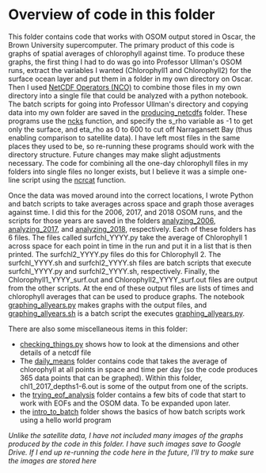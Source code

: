 # Overview of code in this folder

This folder contains code that works with OSOM output stored in Oscar, the Brown University supercomputer. The primary product of this code is graphs of spatial averages of chlorophyll against time. To produce these graphs, the first thing I had to do was go into Professor Ullman's OSOM runs, extract the variables I wanted (Chlorophyll1 and Chlorophyll2) for the surface ocean layer and put them in a folder in my own directory on Oscar. Then I used [NetCDF Operators (NCO)](http://nco.sourceforge.net/nco.html) to combine those files in my own directory into a single file that could be analyzed with a python notebook. The batch scripts for going into Professor Ullman's directory and copying data into my own folder are saved in the [producing_netcdfs](https://github.com/austinbennysmith/OSOM-ERDDAP/tree/master/Oscar_files/producing_netcdfs) folder. These programs use the [ncks](http://nco.sourceforge.net/nco.html#ncks-netCDF-Kitchen-Sink) function, and specify the s_rho variable as -1 to get only the surface, and eta_rho as 0 to 600 to cut off Narragansett Bay (thus enabling comparison to satellite data). I have left most files in the same places they used to be, so re-running these programs should work with the directory structure. Future changes may make slight adjustments necessary. The code for combining all the one-day chlorophyll files in my folders into single files no longer exists, but I believe it was a simple one-line script using the [ncrcat](http://nco.sourceforge.net/nco.html#Concatenation) function.

Once the data was moved around into the correct locations, I wrote Python and batch scripts to take averages across space and graph those averages against time. I did this for the 2006, 2017, and 2018 OSOM runs, and the scripts for those years are saved in the folders [analyzing_2006](https://github.com/austinbennysmith/OSOM-ERDDAP/tree/master/Oscar_files/analyzing_2006), [analyzing_2017](https://github.com/austinbennysmith/OSOM-ERDDAP/tree/master/Oscar_files/analyzing_2017), and [analyzing_2018](https://github.com/austinbennysmith/OSOM-ERDDAP/tree/master/Oscar_files/analyzing_2018), respectively. Each of these folders has 6 files. The files called surfchl_YYYY.py take the average of Chlorophyll 1 across space for each point in time in the run and put it in a list that is then printed. The surfchl2_YYYY.py files do this for Chlorophyll 2. The surfchl_YYYY.sh and surfchl2_YYYY.sh files are batch scripts that execute surfchl_YYYY.py and surfchl2_YYYY.sh, respectively. Finally, the Chlorophyll1_YYYY_surf.out and Chlorophyll2_YYYY_surf.out files are output from the other scripts. At the end of these output files are lists of times and chlorophyll averages that can be used to produce graphs. The notebook [graphing_allyears.py](https://github.com/austinbennysmith/OSOM-ERDDAP/blob/master/Oscar_files/graphing_allyears.py) makes graphs with the output files, and [graphing_allyears.sh](https://github.com/austinbennysmith/OSOM-ERDDAP/blob/master/Oscar_files/graphing_allyears.sh) is a batch script the executes [graphing_allyears.py](https://github.com/austinbennysmith/OSOM-ERDDAP/blob/master/Oscar_files/graphing_allyears.py).

There are also some miscellaneous items in this folder:
- [checking_things.py](https://github.com/austinbennysmith/OSOM-ERDDAP/blob/master/Oscar_files/checking_things.py) shows how to look at the dimensions and other details of a netcdf file
- The [daily_means](https://github.com/austinbennysmith/OSOM-ERDDAP/tree/master/Oscar_files/daily_means) folder contains code that takes the average of chlorophyll at all points in space and time per day (so the code produces 365 data points that can be graphed). Within this folder, chl1_2017_depths1-6.out is some of the output from one of the scripts.
- the [trying_eof_analysis](https://github.com/austinbennysmith/OSOM-ERDDAP/tree/master/Oscar_files/trying_eof_analysis) folder contains a few bits of code that start to work with EOFs and the OSOM data. To be expanded upon later.
- the [intro_to_batch](https://github.com/austinbennysmith/OSOM-ERDDAP/tree/master/Oscar_files/intro_to_batch) folder shows the basics of how batch scripts work using a hello world program

*Unlike the satellite data, I have not included many images of the graphs produced by the code in this folder. I have such images save to Google Drive. If I end up re-running the code here in the future, I'll try to make sure the images are stored here*
